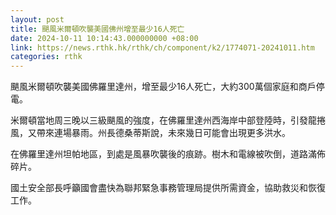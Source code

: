 ```yaml
---
layout: post
title: 颶風米爾頓吹襲美國佛州增至最少16人死亡
date: 2024-10-11 10:14:43.000000000 +08:00
link: https://news.rthk.hk/rthk/ch/component/k2/1774071-20241011.htm
categories: rthk
---
```


颶風米爾頓吹襲美國佛羅里達州，增至最少16人死亡，大約300萬個家庭和商戶停電。

米爾頓當地周三晚以三級颶風的強度，在佛羅里達州西海岸中部登陸時，引發龍捲風，又帶來連場暴雨。州長德桑蒂斯說，未來幾日可能會出現更多洪水。

在佛羅里達州坦帕地區，到處是風暴吹襲後的痕跡。樹木和電線被吹倒，道路滿佈碎片。

國土安全部長呼籲國會盡快為聯邦緊急事務管理局提供所需資金，協助救災和恢復工作。
